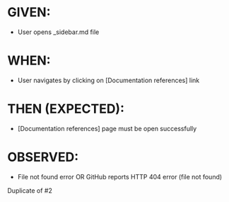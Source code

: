 # GIVEN:

- User opens \_sidebar.md file

# WHEN:

- User navigates by clicking on [Documentation references] link

# THEN (EXPECTED):

- [Documentation references] page must be open successfully

# OBSERVED:

- File not found error OR GitHub reports HTTP 404 error (file not found)

Duplicate of #2

